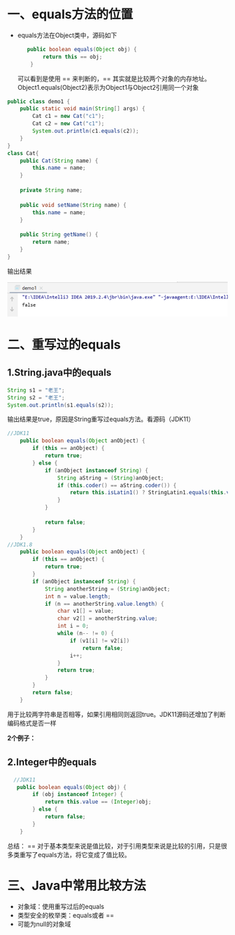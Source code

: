 # 一、equals方法的位置

- equals方法在Object类中，源码如下

  ```java
     public boolean equals(Object obj) {
          return this == obj;
      }
  ```

  可以看到是使用 == 来判断的，== 其实就是比较两个对象的内存地址。Object1.equals(Object2)表示为Object1与Object2引用同一个对象

  

```java
public class demo1 {
    public static void main(String[] args) {
        Cat c1 = new Cat("c1");
        Cat c2 = new Cat("c1");
        System.out.println(c1.equals(c2));
    }
}
class Cat{
    public Cat(String name) {
        this.name = name;
    }

    private String name;

    public void setName(String name) {
        this.name = name;
    }

    public String getName() {
        return name;
    }
}
```

输出结果

![](QQ截图20200122094401.png)

# 二、重写过的equals

## 1.String.java中的equals

```java
String s1 = "老王";
String s2 = "老王";
System.out.println(s1.equals(s2));
```

输出结果是true，原因是String重写过equals方法。看源码（JDK11）

```java
//JDK11
    public boolean equals(Object anObject) {
        if (this == anObject) {
            return true;
        } else {
            if (anObject instanceof String) {
                String aString = (String)anObject;
                if (this.coder() == aString.coder()) {
                    return this.isLatin1() ? StringLatin1.equals(this.value, aString.value) : StringUTF16.equals(this.value, aString.value);
                }
            }

            return false;
        }
    }
//JDK1.8
	public boolean equals(Object anObject) {
        if (this == anObject) {
            return true;
        }
        if (anObject instanceof String) {
            String anotherString = (String)anObject;
            int n = value.length;
            if (n == anotherString.value.length) {
                char v1[] = value;
                char v2[] = anotherString.value;
                int i = 0;
                while (n-- != 0) {
                    if (v1[i] != v2[i])
                        return false;
                    i++;
                }
                return true;
            }
        }
        return false;
    }
```

用于比较两字符串是否相等，如果引用相同则返回true。JDK11源码还增加了判断编码格式是否一样

**2个例子：**



## 2.Integer中的equals

```java
  //JDK11
   public boolean equals(Object obj) {
        if (obj instanceof Integer) {
            return this.value == (Integer)obj;
        } else {
            return false;
        }
    }

```

总结： == 对于基本类型来说是值比较，对于引用类型来说是比较的引用，只是很多类重写了equals方法，将它变成了值比较。

# 三、Java中常用比较方法

- 对象域：使用重写过后的equals
- 类型安全的枚举类：equals或者 == 
- 可能为null的对象域

